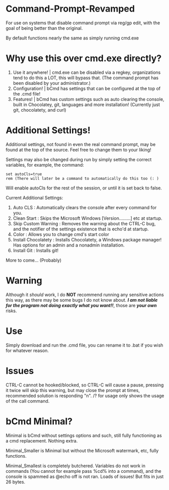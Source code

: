 # Command-Prompt-Revamped
For use on systems that disable command prompt via reg/gp edit, with the goal of being better than the original.

By default functions nearly the same as simply running cmd.exe

# Why use this over cmd.exe directly?
1. Use it anywhere! | cmd.exe can be disabled via a regkey, organizations tend to do this a LOT, this will bypass that. (The command prompt has been disabled by your administrator.)
2. Configuration! | bCmd has settings that can be configured at the top of the .cmd file!
3. Features! | bCmd has custom settings such as auto clearing the console, built in Chocolatey, git, languages and more installation! (Currently just git, chocolatety, and curl)

# Additional Settings!
Additional settings, not found in even the real command prompt, may be found at the top of the source. Feel free to change them to your liking!

Settings may also be changed during run by simply setting the correct variables, for example, the command:
```
set autoCls=true
rem (There will later be a command to automatically do this too (: )
```
Will enable autoCls for the rest of the session, or until it is set back to false.

Current Additional Settings:
1. Auto CLS : Automatically clears the console after every command for you.
2. Clean Start : Skips the Microsoft Windows [Version.........] etc at startup.
3. Skip Custom Warning : Removes the warning about the CTRL-C bug, and the notifier of the settings existence that is echo'd at startup.
4. Color : Allows you to change cmd's start color
5. Install Chocolatety : Installs Chocolatety, a Windows package manager! Has options for an admin and a nonadmin installation.
6. Install Git : Installs git!

More to come... (Probably)

# Warning
Although it *should* work, I do **NOT** recommend running any sensitive actions this way, as there may be some bugs I do not know about. ***I am not liable for the program not doing exactly what you want!!***, those are ***your own*** risks.

# Use
Simply download and run the .cmd file, you can rename it to .bat if you wish for whatever reason.

# Issues
CTRL-C cannot be hooked/blocked, so CTRL-C will cause a pause, pressing it twice will skip this warning, but may close the prompt at times, recommended solution is responding "n".
/? for usage only shows the usage of the call command.

# bCmd Minimal?
Minimal is bCmd without settings options and such, still fully functioning as a cmd replacement. Nothing extra.

Minimal_Smaller is Minimal but without the Microsoft watermark, etc, fully functions.

Minimal_Smallest is completely butchered. Variables do not work in commands (You cannot for example pass %cd% into a command), and the console is spammed as @echo off is not ran. Loads of issues! But fits in just 26 bytes.

